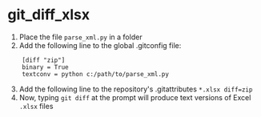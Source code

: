 # git_diff_xlsx

1. Place the file `parse_xml.py` in a folder
2. Add the following line to the global .gitconfig file:

```
    [diff "zip"]
    binary = True
    textconv = python c:/path/to/parse_xml.py
```

3. Add the following line to the repository's .gitattributes
    `*.xlsx diff=zip`
4. Now, typing `git diff` at the prompt will produce text versions
of Excel `.xlsx` files
